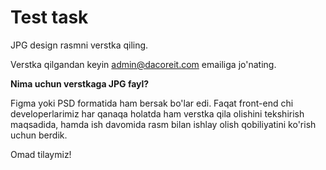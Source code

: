 # Test task

JPG design rasmni verstka qiling.

Verstka qilgandan keyin admin@dacoreit.com emailiga jo'nating.

**Nima uchun verstkaga JPG fayl?**

Figma yoki PSD formatida ham bersak bo'lar edi. Faqat front-end chi developerlarimiz har qanaqa holatda ham verstka qila olishini tekshirish maqsadida, hamda ish davomida rasm bilan ishlay olish qobiliyatini ko'rish uchun berdik.

Omad tilaymiz!